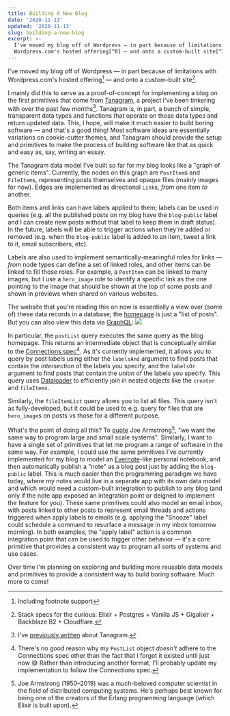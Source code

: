 ```yaml
---
title: Building A New Blog
date: '2020-11-13'
updated: '2020-11-13'
slug: building-a-new-blog
excerpt: >-
  I've moved my blog off of Wordpress — in part because of limitations with
  Wordpress.com's hosted offering[^0] — and onto a custom-built site[^1].
---
```



I've moved my blog off of Wordpress — in part because of limitations with Wordpress.com's hosted offering[^0] — and onto a custom-built site[^1].

I mainly did this to serve as a proof-of-concept for implementing a blog on the first primitives that come from [Tanagram](https://tanagram.app), a project I've been tinkering with over the past few months[^2]. Tanagram is, in part, a bunch of simple, transparent data types and functions that operate on those data types and return updated data. This, I hope, will make it much easier to build boring software — and that's a good thing! Most software ideas are essentially variations on cookie-cutter themes, and Tanagram should provide the setup and primitives to make the process of building software like that as quick and easy as, say, writing an essay.

The Tanagram data model I've built so far for my blog looks like a "graph of generic items". Currently, the nodes on this graph are `PostItem`s and `FileItem`s, representing posts themselves and opaque files (mainly images for now). Edges are implemented as directional `Link`s, _from_ one item _to_ another. 

Both items and links can have labels applied to them; labels can be used in queries (e.g. all the published posts on my blog have the `blog-public` label and I can create new posts without that label to keep them in draft status). In the future, labels will be able to trigger actions when they're added or removed (e.g. when the `blog-public` label is added to an item, tweet a link to it, email subscribers, etc). 

Labels are also used to implement semantically-meaningful roles for links — _from_ node types can define a set of linked roles, and other items can be linked to fill those roles. For example, a `PostItem` can be linked to many images, but I use a `hero_image` role to identify a specific link as the one pointing to the image that should be shown at the top of some posts and shown in previews when shared on various websites.

The website that you're reading this on now is essentially a view over (some of) these data records in a database; the [homepage](https://feifan.blog/) is just a "list of posts". But you can also view this data via [GraphQL](https://feifan.blog/graphiql):
![](https://files.tanagram.app/file/tanagram-data/prod-feifans-blog/blog-graphql.png)

In particular, the `postList` query executes the same query as the blog homepage. This returns an intermediate object that is conceptually similar to the [Connections spec](https://relay.dev/graphql/connections.htm)[^4]. As it's currently implemented, it allows you to query by post labels using either the `labelsAnd` argument to find posts that contain the _intersection_ of the labels you specify, and the `labelsOr` argument to find posts that contain the _union_ of the labels you specify. This query uses [Dataloader](https://github.com/absinthe-graphql/dataloader) to efficiently join in nested objects like the `creator` and `fileItems`. 

Similarly, the `fileItemList` query allows you to list all files. This query isn't as fully-developed, but it could be used to e.g. query for files that are `hero_image`s on posts vs those for a different purpose.

What's the point of doing all this? To [quote](https://youtu.be/TTM_b7EJg5E?t=432) Joe Armstrong[^3], "we want the same way to program large and small scale systems". Similarly, I want to have a single set of primitives that let me program a range of software in the same way. For example, I could use the same primitives I've currently implemented for my blog to model an [Evernote](https://evernote.com/)-like personal notebook, and then automatically publish a "note" as a blog post just by adding the `blog-public` label. This is much easier than the programming paradigm we have today, where my notes would live in a separate app with its own data model and which would need a custom-built integration to publish to any blog (and only if the note app exposed an integration point or deigned to implement the feature for you). These same primitives could also model an email inbox, with posts linked to other posts to represent email threads and actions triggered when apply labels to emails (e.g. applying the "Snooze" label could schedule a command to resurface a message in my inbox tomorrow morning). In both examples, the "apply label" action is a common integration point that can be used to trigger other behavior — it's a core primitive that provides a consistent way to program all sorts of systems and use cases.

Over time I'm planning on exploring and building more reusable data models and primitives to provide a consistent way to build boring software. Much more to come!

[^0]: Including footnote support
[^1]: Stack specs for the curious: Elixir + Postgres + Vanilla JS + Gigalixir + Backblaze B2 + Cloudflare.
[^2]: I've [previously written](/posts/tanagram-intro) about Tanagram.
[^3]: Joe Armstrong (1950–2019) was a much-beloved computer scientist in the field of distributed computing systems. He's perhaps best known for being one of the creators of the Erlang programming language (which Elixir is built upon).
[^4]: There's no good reason why my `PostList` object _doesn't_ adhere to the Connections spec other than the fact that I forgot it existed until just now 😅 Rather than introducing another format, I'll probably update my implementation to follow the Connections spec.